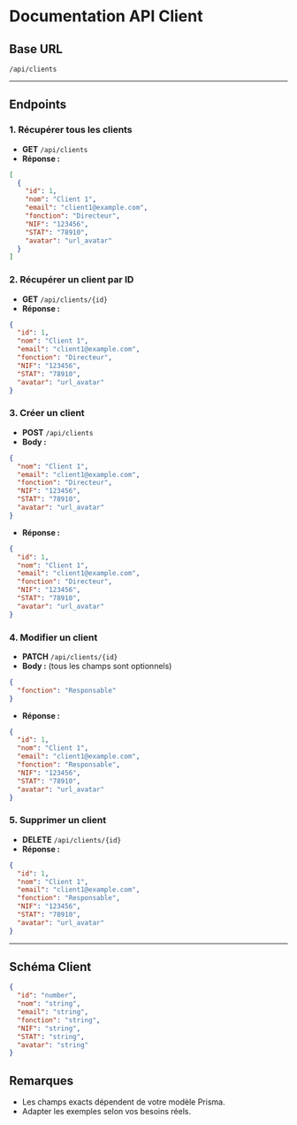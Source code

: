 # Documentation API Client

## Base URL
`/api/clients`

---

## Endpoints

### 1. Récupérer tous les clients
- **GET** `/api/clients`
- **Réponse :**
```json
[
  {
    "id": 1,
    "nom": "Client 1",
    "email": "client1@example.com",
    "fonction": "Directeur",
    "NIF": "123456",
    "STAT": "78910",
    "avatar": "url_avatar"
  }
]
```

### 2. Récupérer un client par ID
- **GET** `/api/clients/{id}`
- **Réponse :**
```json
{
  "id": 1,
  "nom": "Client 1",
  "email": "client1@example.com",
  "fonction": "Directeur",
  "NIF": "123456",
  "STAT": "78910",
  "avatar": "url_avatar"
}
```

### 3. Créer un client
- **POST** `/api/clients`
- **Body :**
```json
{
  "nom": "Client 1",
  "email": "client1@example.com",
  "fonction": "Directeur",
  "NIF": "123456",
  "STAT": "78910",
  "avatar": "url_avatar"
}
```
- **Réponse :**
```json
{
  "id": 1,
  "nom": "Client 1",
  "email": "client1@example.com",
  "fonction": "Directeur",
  "NIF": "123456",
  "STAT": "78910",
  "avatar": "url_avatar"
}
```

### 4. Modifier un client
- **PATCH** `/api/clients/{id}`
- **Body :** (tous les champs sont optionnels)
```json
{
  "fonction": "Responsable"
}
```
- **Réponse :**
```json
{
  "id": 1,
  "nom": "Client 1",
  "email": "client1@example.com",
  "fonction": "Responsable",
  "NIF": "123456",
  "STAT": "78910",
  "avatar": "url_avatar"
}
```

### 5. Supprimer un client
- **DELETE** `/api/clients/{id}`
- **Réponse :**
```json
{
  "id": 1,
  "nom": "Client 1",
  "email": "client1@example.com",
  "fonction": "Responsable",
  "NIF": "123456",
  "STAT": "78910",
  "avatar": "url_avatar"
}
```

---

## Schéma Client
```json
{
  "id": "number",
  "nom": "string",
  "email": "string",
  "fonction": "string",
  "NIF": "string",
  "STAT": "string",
  "avatar": "string"
}
```

## Remarques
- Les champs exacts dépendent de votre modèle Prisma.
- Adapter les exemples selon vos besoins réels.
